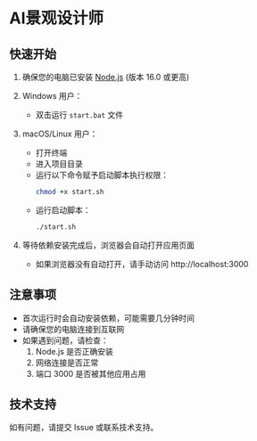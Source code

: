 # AI景观设计师

## 快速开始

1. 确保您的电脑已安装 [Node.js](https://nodejs.org/) (版本 16.0 或更高)

2. Windows 用户：
   - 双击运行 `start.bat` 文件

3. macOS/Linux 用户：
   - 打开终端
   - 进入项目目录
   - 运行以下命令赋予启动脚本执行权限：
     ```bash
     chmod +x start.sh
     ```
   - 运行启动脚本：
     ```bash
     ./start.sh
     ```

4. 等待依赖安装完成后，浏览器会自动打开应用页面
   - 如果浏览器没有自动打开，请手动访问 http://localhost:3000

## 注意事项

- 首次运行时会自动安装依赖，可能需要几分钟时间
- 请确保您的电脑连接到互联网
- 如果遇到问题，请检查：
  1. Node.js 是否正确安装
  2. 网络连接是否正常
  3. 端口 3000 是否被其他应用占用

## 技术支持

如有问题，请提交 Issue 或联系技术支持。
